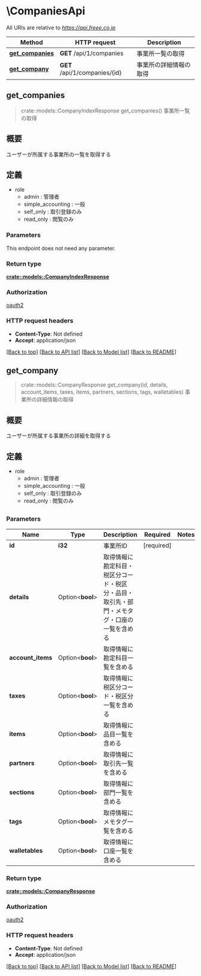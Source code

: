 # \CompaniesApi

All URIs are relative to *https://api.freee.co.jp*

Method | HTTP request | Description
------------- | ------------- | -------------
[**get_companies**](CompaniesApi.md#get_companies) | **GET** /api/1/companies | 事業所一覧の取得
[**get_company**](CompaniesApi.md#get_company) | **GET** /api/1/companies/{id} | 事業所の詳細情報の取得



## get_companies

> crate::models::CompanyIndexResponse get_companies()
事業所一覧の取得

 <h2 id=\"\">概要</h2>  <p>ユーザーが所属する事業所の一覧を取得する</p>  <h2 id=\"_2\">定義</h2>  <ul> <li>role <ul> <li>admin : 管理者</li>  <li>simple_accounting : 一般</li>  <li>self_only : 取引登録のみ</li>  <li>read_only : 閲覧のみ</li> </ul> </li> </ul>

### Parameters

This endpoint does not need any parameter.

### Return type

[**crate::models::CompanyIndexResponse**](companyIndexResponse.md)

### Authorization

[oauth2](../README.md#oauth2)

### HTTP request headers

- **Content-Type**: Not defined
- **Accept**: application/json

[[Back to top]](#) [[Back to API list]](../README.md#documentation-for-api-endpoints) [[Back to Model list]](../README.md#documentation-for-models) [[Back to README]](../README.md)


## get_company

> crate::models::CompanyResponse get_company(id, details, account_items, taxes, items, partners, sections, tags, walletables)
事業所の詳細情報の取得

 <h2 id=\"\">概要</h2>  <p>ユーザーが所属する事業所の詳細を取得する</p>  <h2 id=\"_2\">定義</h2>  <ul> <li>role <ul> <li>admin : 管理者</li>  <li>simple_accounting : 一般</li>  <li>self_only : 取引登録のみ</li>  <li>read_only : 閲覧のみ</li> </ul> </li> </ul>  <h2 id=\"_3\">

### Parameters


Name | Type | Description  | Required | Notes
------------- | ------------- | ------------- | ------------- | -------------
**id** | **i32** | 事業所ID | [required] |
**details** | Option<**bool**> | 取得情報に勘定科目・税区分コード・税区分・品目・取引先・部門・メモタグ・口座の一覧を含める |  |
**account_items** | Option<**bool**> | 取得情報に勘定科目一覧を含める |  |
**taxes** | Option<**bool**> | 取得情報に税区分コード・税区分一覧を含める |  |
**items** | Option<**bool**> | 取得情報に品目一覧を含める |  |
**partners** | Option<**bool**> | 取得情報に取引先一覧を含める |  |
**sections** | Option<**bool**> | 取得情報に部門一覧を含める |  |
**tags** | Option<**bool**> | 取得情報にメモタグ一覧を含める |  |
**walletables** | Option<**bool**> | 取得情報に口座一覧を含める |  |

### Return type

[**crate::models::CompanyResponse**](companyResponse.md)

### Authorization

[oauth2](../README.md#oauth2)

### HTTP request headers

- **Content-Type**: Not defined
- **Accept**: application/json

[[Back to top]](#) [[Back to API list]](../README.md#documentation-for-api-endpoints) [[Back to Model list]](../README.md#documentation-for-models) [[Back to README]](../README.md)

